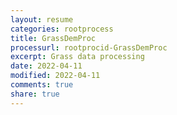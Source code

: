 ```yaml
---
layout: resume
categories: rootprocess
title: GrassDemProc
processurl: rootprocid-GrassDemProc
excerpt: Grass data processing
date: 2022-04-11
modified: 2022-04-11
comments: true
share: true
---
```


